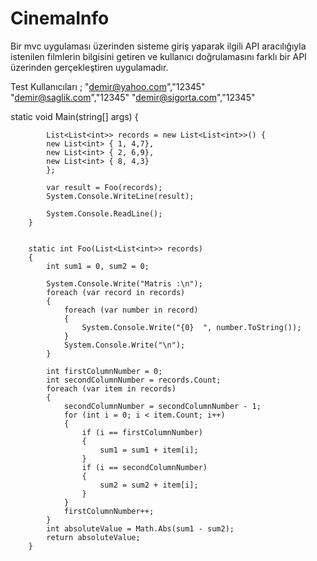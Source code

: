 # CinemaInfo
 Bir mvc uygulaması üzerinden sisteme giriş yaparak ilgili API aracılığıyla istenilen filmlerin bilgisini getiren ve kullanıcı doğrulamasını farklı bir API üzerinden gerçekleştiren uygulamadır.


 Test Kullanıcıları ; 
 "demir@yahoo.com","12345"
 "demir@saglik.com","12345"
 "demir@sigorta.com","12345"


  static void Main(string[] args)
        {
            

            List<List<int>> records = new List<List<int>>() {
            new List<int> { 1, 4,7},
            new List<int> { 2, 6,9},
            new List<int> { 8, 4,3}
            };

            var result = Foo(records);
            System.Console.WriteLine(result);

            System.Console.ReadLine();
        }


        static int Foo(List<List<int>> records)
        {
            int sum1 = 0, sum2 = 0;

            System.Console.Write("Matris :\n");
            foreach (var record in records)
            {
                foreach (var number in record)
                {
                    System.Console.Write("{0}  ", number.ToString());
                }
                System.Console.Write("\n");
            }

            int firstColumnNumber = 0;
            int secondColumnNumber = records.Count;
            foreach (var item in records)
            {
                secondColumnNumber = secondColumnNumber - 1;
                for (int i = 0; i < item.Count; i++)
                {
                    if (i == firstColumnNumber)
                    {
                        sum1 = sum1 + item[i];
                    }
                    if (i == secondColumnNumber)
                    {
                        sum2 = sum2 + item[i];
                    }
                }
                firstColumnNumber++;
            }
            int absoluteValue = Math.Abs(sum1 - sum2);
            return absoluteValue;
        }
